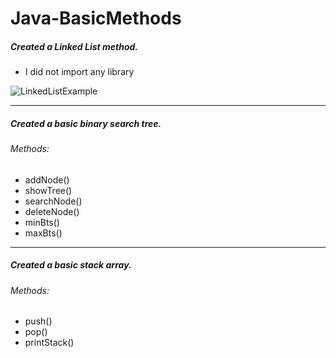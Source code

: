 # Java-BasicMethods

##### Created a Linked List method.
- I did not import any library

![LinkedListExample](https://i.imgur.com/5TnCaof.png)

------------

##### Created a basic binary search tree.
###### Methods:
- addNode()
- showTree()
- searchNode()
- deleteNode()
- minBts()
- maxBts()

------------

##### Created a basic stack array.
###### Methods:
- push()
- pop()
- printStack()
